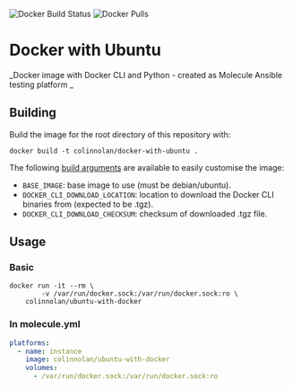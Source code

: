 ![Docker Build Status](https://img.shields.io/docker/cloud/build/colinnolan/ubuntu-with-docker)
![Docker Pulls](https://img.shields.io/docker/pulls/colinnolan/ubuntu-with-docker)

# Docker with Ubuntu
_Docker image with Docker CLI and Python - created as Molecule Ansible testing platform _

## Building
Build the image for the root directory of this repository with:
```
docker build -t colinnolan/docker-with-ubuntu .
```

The following [build arguments](https://docs.docker.com/engine/reference/commandline/build/#set-build-time-variables---build-arg)
are available to easily customise the image:
  - `BASE_IMAGE`: base image to use (must be debian/ubuntu).
  - `DOCKER_CLI_DOWNLOAD_LOCATION`: location to download the Docker CLI binaries from (expected to be .tgz).
  - `DOCKER_CLI_DOWNLOAD_CHECKSUM`: checksum of downloaded .tgz file.

## Usage
### Basic
```
docker run -it --rm \
        -v /var/run/docker.sock:/var/run/docker.sock:ro \
    colinnolan/ubuntu-with-docker
```

### In molecule.yml
```yaml
platforms:
  - name: instance
    image: colinnolan/ubuntu-with-docker
    volumes:
      - /var/run/docker.sock:/var/run/docker.sock:ro
```
